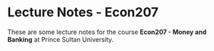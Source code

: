 # Lecture Notes - Econ207

These are some lecture notes for the course **Econ207 - Money and Banking** at Prince Sultan University.